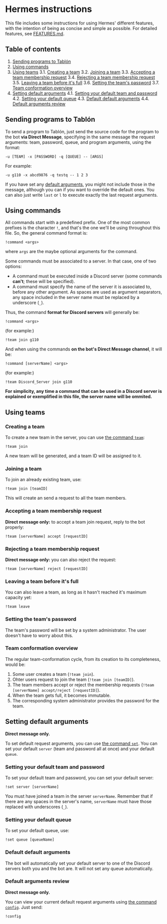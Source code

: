 # Hermes instructions

This file includes some instructions for using Hermes' different features, with the intention of being as concise and simple as possible. For detailed features, see [FEATURES.md](./FEATURES.md).

## Table of contents
 1. [Sending programs to Tablón](#sending)
 2. [Using commands](#commands)
 3. [Using teams](#team)
   3.1. [Creating a team](#create)
   3.2. [Joining a team](#join)
   3.3. [Accepting a team membership request](#accept)
   3.4. [Rejecting a team membership request](#reject)
   3.5. [Leaving a team before it's full](#leave)
   3.6. [Setting the team's password](#pass)
   3.7. [Team conformation overview](#team_overview)
 4. [Setting default arguments](#default)
   4.1. [Setting your default team and password](#default_server)
   4.2. [Setting your default queue](#default_queue)
   4.3. [Default default arguments](#default_default)
   4.4. [Default arguments review](#config)

## Sending programs to Tablón <a name=sending></a>

To send a program to Tablón, just send the source code for the program to the bot **via Direct Message**, specifying in the same message the request arguments: team, password, queue, and program arguments, using the format:

```
-u [TEAM] -x [PASSWORD] -q [QUEUE] -- [ARGS]
```
For example:
```
-u g110 -x abcd9876 -q testq -- 1 2 3
```

If you have set any [default arguments](./FEATURES.md#default), you might not include those in the message, although you can if you want to override the default ones. You can also just write `last` or `l` to execute exactly the last request arguments.

## Using commands <a name=commands></a>

All commands start with a predefined prefix. One of the most common prefixes is the character `!`, and that's the one we'll be using throughout this file. So, the general command format is:
```
!command <args>
```
where `args` are the maybe optional arguments for the command.

Some commands must be associated to a server. In that case, one of two options:
 - A command must be executed inside a Discord server (some commands **can't**; these will be specified).
 - A command must specify the name of the server it is associated to, before any other argument. As spaces are used as argument separators, any space included in the server name must be replaced by a underscore (`_`).

Thus, the command **format for Discord servers** will generally be:
 ```
!command <args>
```
(for example:)
```
!team join g110
```

And when using the commands **on the bot's Direct Message channel**, it will be:
```
!command [serverName] <args>
```
(for example:)
```
!team Discord_Server join g110
```

**For simplicity, any time a command that can be used in a Discord server is explained or exemplified in this file, the server name will be ommited.**

## Using teams <a name=team></a>

### Creating a team <a name=create></a>

To create a new team in the server, you can use [the command `team`](./FEATURES.md#team):
```
!team join
```
A new team will be generated, and a team ID will be assigned to it.

### Joining a team <a name=join></a>

To join an already existing team, use:
```
!team join [teamID]
```
This will create an send a request to all the team members.

### Accepting a team membership request <a name=accept></a>

**Direct message only:** to accept a team join request, reply to the bot properly:
```
!team [serverName] accept [requestID]
```

### Rejecting a team membership request <a name=reject></a>

**Direct message only:** you can also reject the request:
```
!team [serverName] reject [requestID]
```

### Leaving a team before it's full <a name=leave></a>

You can also leave a team, as long as it hasn't reached it's maximum capacity yet:
```
!team leave
```

### Setting the team's password <a name=pass></a>

The team's password will be set by a system administrator. The user doesn't have to worry about this.

### Team conformation overview <a name=team_overview></a>

The regular team-conformation cycle, from its creation to its completeness, would be:
 1. Some user creates a team (`!team join`).
 2. Ohter users request to join the team (`!team join [teamID]`).
 3. The team members accept or reject the membership requests (`!team [serverName] accept/reject [requestID]`).
 4. When the team gets full, it becomes immutable.
 5. The corresponding system administrator provides the password for the team.

## Setting default arguments <a name=default></a>

**Direct message only.**

To set default request arguments, you can use [the command `set`](./FEATURES.md#set). You can set your default `server` (team and password all at once) and your default `queue`.

### Setting your default team and password <a name=default_server></a>

To set your default team and password, you can set your default server:
```
!set server [serverName]
```
You must have joined a team in the server `serverName`. Remember that if there are any spaces in the server's name, `serverName` must have those replaced with underscores (`_`).

### Setting your default queue <a name=default_queue></a>

To set your default queue, use:
```
!set queue [queueName]
```

### Default default arguments <a name=default_default></a>

The bot will automatically set your default server to one of the Discord servers both you and the bot are. It will not set any queue automatically.

### Default arguments review <a name=config></a>

**Direct message only.**

You can view your current default request arguments using [the command `config`](./FEATURES.md#config). Just send:

```
!config
```
